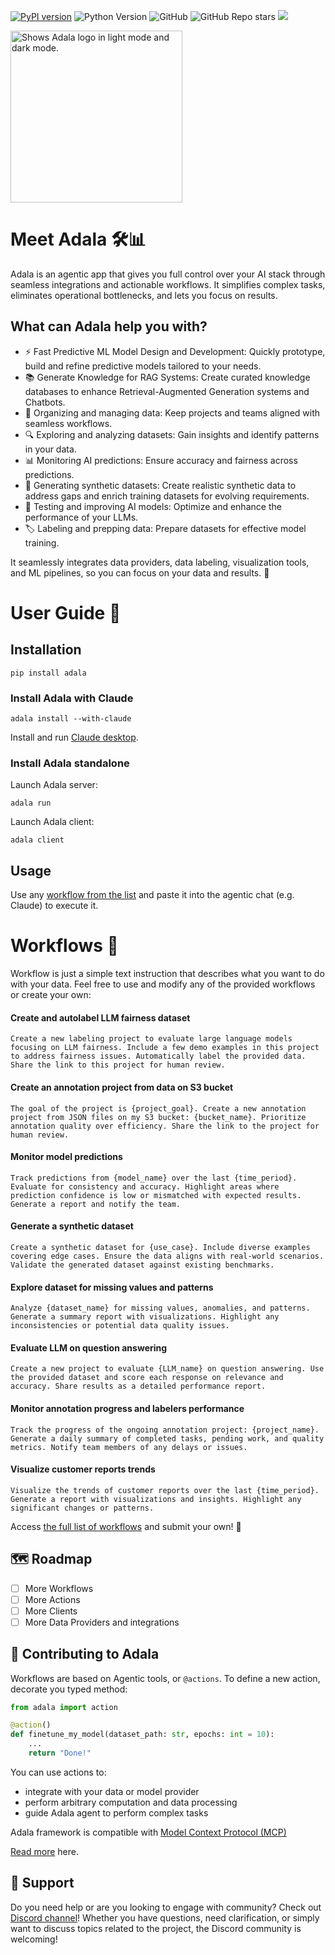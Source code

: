 [![PyPI version](https://badge.fury.io/py/adala.svg)](https://badge.fury.io/py/adala)
![Python Version](https://img.shields.io/badge/supported_python_version_-3.8%20%7C%203.9%20%7C%203.10%20%7C%203.11-blue)
![GitHub](https://img.shields.io/github/license/HumanSignal/Adala)
![GitHub Repo stars](https://img.shields.io/github/stars/HumanSignal/Adala)
[![](https://img.shields.io/discord/1166330284300570624?label=Discord&logo=discord)](https://discord.gg/QBtgTbXTgU)

<picture>
  <source media="(prefers-color-scheme: dark)" srcset="/docs/src/img/logo-dark-mode.png" width="275" >
  <source media="(prefers-color-scheme: light)" srcset="/docs/src/img/logo.png" width="275" >
  <img alt="Shows Adala logo in light mode and dark mode." src="/docs/src/img/logo.png" width="275" >
</picture>

# Meet Adala 🛠️📊

Adala is an agentic app that gives you full control over your AI stack through seamless integrations and actionable workflows. It simplifies complex tasks, eliminates operational bottlenecks, and lets you focus on results.

## What can Adala help you with?

* ⚡ Fast Predictive ML Model Design and Development: Quickly prototype, build and refine predictive models tailored to your needs.
* 📚 Generate Knowledge for RAG Systems: Create curated knowledge databases to enhance Retrieval-Augmented Generation systems and Chatbots.
* 📂 Organizing and managing data: Keep projects and teams aligned with seamless workflows.
* 🔍 Exploring and analyzing datasets: Gain insights and identify patterns in your data.
* 📊 Monitoring AI predictions: Ensure accuracy and fairness across predictions.
* 🧪 Generating synthetic datasets: Create realistic synthetic data to address gaps and enrich training datasets for evolving requirements.
* 🤖 Testing and improving AI models: Optimize and enhance the performance of your LLMs.
* 🏷️ Labeling and prepping data: Prepare datasets for effective model training.

It seamlessly integrates data providers, data labeling, visualization tools, and ML pipelines, so you can focus on your data and results. 🎉

# User Guide 📖

## Installation

```
pip install adala
```

### Install Adala with Claude

```
adala install --with-claude
```

Install and run [Claude desktop](https://claude.ai/download).

### Install Adala standalone

Launch Adala server:
```
adala run
```

Launch Adala client:
```
adala client
```

## Usage
Use any [workflow from the list](#workflows) and paste it into the agentic chat (e.g. Claude) to execute it.


# Workflows 🧰

Workflow is just a simple text instruction that describes what you want to do with your data.  Feel free to use and modify any of the provided workflows or create your own:

#### Create and autolabel LLM fairness dataset
```
Create a new labeling project to evaluate large language models focusing on LLM fairness. Include a few demo examples in this project to address fairness issues. Automatically label the provided data. Share the link to this project for human review.
```

#### Create an annotation project from data on S3 bucket
```
The goal of the project is {project_goal}. Create a new annotation project from JSON files on my S3 bucket: {bucket_name}. Prioritize annotation quality over efficiency. Share the link to the project for human review.
```

#### Monitor model predictions
```
Track predictions from {model_name} over the last {time_period}. Evaluate for consistency and accuracy. Highlight areas where prediction confidence is low or mismatched with expected results. Generate a report and notify the team.  
```

#### Generate a synthetic dataset
```
Create a synthetic dataset for {use_case}. Include diverse examples covering edge cases. Ensure the data aligns with real-world scenarios. Validate the generated dataset against existing benchmarks.
```

#### Explore dataset for missing values and patterns
```
Analyze {dataset_name} for missing values, anomalies, and patterns. Generate a summary report with visualizations. Highlight any inconsistencies or potential data quality issues.  
```

#### Evaluate LLM on question answering
```
Create a new project to evaluate {LLM_name} on question answering. Use the provided dataset and score each response on relevance and accuracy. Share results as a detailed performance report.  
```

#### Monitor annotation progress and labelers performance
```
Track the progress of the ongoing annotation project: {project_name}. Generate a daily summary of completed tasks, pending work, and quality metrics. Notify team members of any delays or issues.  
```

#### Visualize customer reports trends
```
Visualize the trends of customer reports over the last {time_period}. Generate a report with visualizations and insights. Highlight any significant changes or patterns.
```

Access [the full list of workflows](database-link) and submit your own! 📝

## 🗺 Roadmap

- [ ] More Workflows
- [ ] More Actions
- [ ] More Clients
- [ ] More Data Providers and integrations

## 🤩 Contributing to Adala

Workflows are based on Agentic tools, or `@actions`. To define a new action, decorate you typed method:

```python
from adala import action

@action()
def finetune_my_model(dataset_path: str, epochs: int = 10):
    ...
    return "Done!"
```

You can use actions to:
- integrate with your data or model provider
- perform arbitrary computation and data processing
- guide Adala agent to perform complex tasks

Adala framework is compatible with [Model Context Protocol (MCP)](https://github.com/modelcontextprotocol)

[Read more](./CONTRIBUTION.md) here.

## 💬 Support

Do you need help or are you looking to engage with community? Check out [Discord channel](https://discord.gg/QBtgTbXTgU)!
Whether you have questions, need clarification, or simply want to discuss topics related to the project, the Discord community is welcoming!
